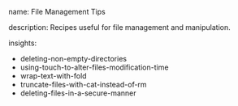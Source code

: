 name: File Management Tips

description: Recipes useful for file management and manipulation.

insights:
  - deleting-non-empty-directories
  - using-touch-to-alter-files-modification-time
  - wrap-text-with-fold
  - truncate-files-with-cat-instead-of-rm
  - deleting-files-in-a-secure-manner